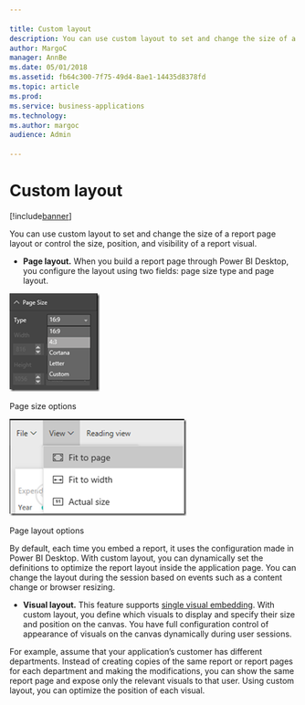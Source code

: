 ```yaml
---

title: Custom layout
description: You can use custom layout to set and change the size of a report page layout or control the size, position, and visibility of a report visual.
author: MargoC
manager: AnnBe
ms.date: 05/01/2018
ms.assetid: fb64c300-7f75-49d4-8ae1-14435d8378fd
ms.topic: article
ms.prod: 
ms.service: business-applications
ms.technology: 
ms.author: margoc
audience: Admin

---
```

#  Custom layout




[!include[banner](../../../includes/banner.md)]

You can use custom layout to set and change the size of a report page layout or
control the size, position, and visibility of a report visual.

-   **Page layout.** When you build a report page through Power BI Desktop, you
    configure the layout using two fields: page size type and page layout.

![A screenshot of a menu allowing a user to adjust page size](media/custom-layout-1.png "A screenshot of a menu allowing a user to adjust page size")

Page size options

![A screenshot of a menu allowing a user to adjust page layout ](media/custom-layout-2.png "A screenshot of a menu allowing a user to adjust page layout ")
<!-- Picture 21 -->


Page layout options

By default, each time you embed a report, it uses the configuration made in
Power BI Desktop. With custom layout, you can dynamically set the definitions to
optimize the report layout inside the application page. You can change the
layout during the session based on events such as a content change or browser
resizing.

-   **Visual layout.** This feature supports [single visual
    embedding](single-visual-embedding.md). With custom layout, you define which
    visuals to display and specify their size and position on the canvas. You
    have full configuration control of appearance of visuals on the canvas
    dynamically during user sessions.

For example, assume that your application’s customer has different departments.
Instead of creating copies of the same report or report pages for each
department and making the modifications, you can show the same report page and
expose only the relevant visuals to that user. Using custom layout, you can
optimize the position of each visual.
